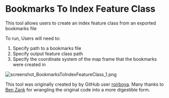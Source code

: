 # Bookmarks To Index Feature Class
 
This tool allows users to create an index feature class from an exported bookmarks file

To run, Users will need to:
1. Specify path to a bookmarks file
2. Specify output feature class path
3. Specify the coordinate system of the map frame that the bookmarks were created in

![screenshot_BookmarksToIndexFeatureClass_1.png](https://raw.githubusercontent.com/mpanunto/PanunTools/main/docs/screenshot_BookmarksToIndexFeatureClass_1.png)

This tool was originally created by by GitHub user [roirboya](https://github.com/roirboya/Bookmark2FC_Pro). Many thanks to [Ben Zank](https://community.esri.com/t5/user/viewprofilepage/user-id/90921) for wrangling the original code into a more digestible form.
